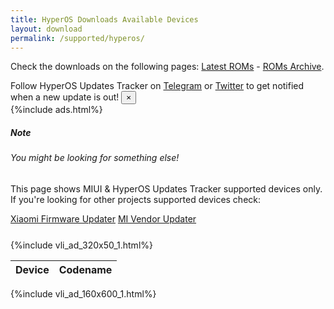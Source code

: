 ```yaml
---
title: HyperOS Downloads Available Devices
layout: download
permalink: /supported/hyperos/
---
```


Check the downloads on the following pages: [Latest ROMs](/hyperos/) - [ROMs Archive](/archive/hyperos/).

<div class="alert alert-primary alert-dismissible fade show" role="alert">
    Follow HyperOS Updates Tracker on <a href="https://t.me/MIUIUpdatesTracker" class="alert-link">Telegram</a>
    or <a href="https://twitter.com/MiFwUpdater" class="alert-link">Twitter</a> to get notified when a new update is
    out!
    <button type="button" class="close" data-dismiss="alert" aria-label="Close">
        <span aria-hidden="true">&times;</span>
    </button>
</div>
{%include ads.html%}
<div class="card">
    <div class="card-body">
        <h5 class="card-title">Note</h5>
        <h6 class="card-subtitle mb-2 text-muted">You might be looking for something else!</h6>
        <p class="card-text">This page shows MIUI & HyperOS Updates Tracker supported devices only.
            If you're looking for other projects supported devices check:</p>
            <a href="/supported/firmware/" class="card-link">Xiaomi Firmware Updater</a>
            <a href="/supported/vendor/" class="card-link">MI Vendor Updater</a>
    </div>
</div>
<div class="row justify-content-center">
    <div class="col-10">
        <div class="table-responsive-md" style="margin-top: 25px;">
            {%include vli_ad_320x50_1.html%}
            <table id="supported" class="display dt-responsive nowrap compact table table-striped table-hover table-sm">
                <thead class="thead-dark">
                    <tr>
                        <th data-ref="device">Device</th>
                        <th data-ref="codename">Codename</th>
                    </tr>
                </thead>
                <script>loadSupportedDevices('htperos')</script>
            </table>
        </div>
    </div>
    {%include vli_ad_160x600_1.html%}
</div>